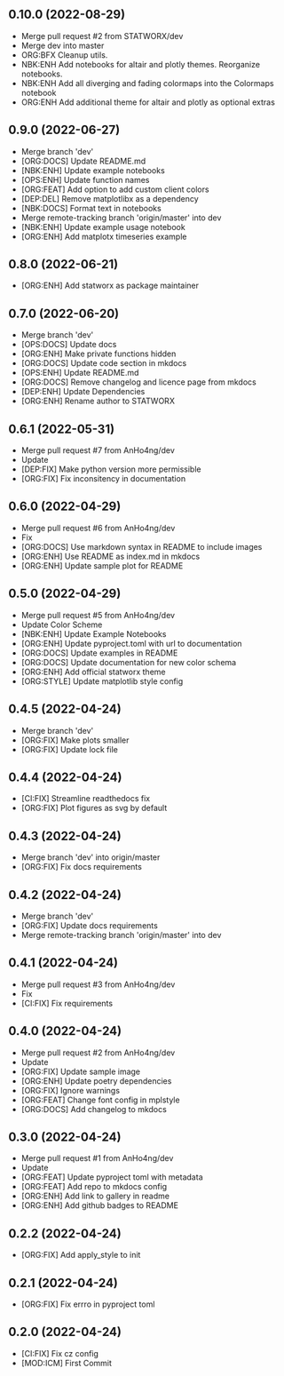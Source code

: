 ## 0.10.0 (2022-08-29)


- Merge pull request #2 from STATWORX/dev
- Merge dev into master
- ORG:BFX Cleanup utils.
- NBK:ENH Add notebooks for altair and plotly themes. Reorganize notebooks.
- NBK:ENH Add all diverging and fading colormaps into the Colormaps notebook
- ORG:ENH Add additional theme for altair and plotly as optional extras

## 0.9.0 (2022-06-27)


- Merge branch 'dev'
- [ORG:DOCS] Update README.md
- [NBK:ENH] Update example notebooks
- [OPS:ENH] Update function names
- [ORG:FEAT] Add option to add custom client colors
- [DEP:DEL] Remove matplotlibx as a dependency
- [NBK:DOCS] Format text in notebooks
- Merge remote-tracking branch 'origin/master' into dev
- [NBK:ENH] Update example usage notebook
- [ORG:ENH] Add matplotx timeseries example

## 0.8.0 (2022-06-21)


- [ORG:ENH] Add statworx as package maintainer

## 0.7.0 (2022-06-20)


- Merge branch 'dev'
- [OPS:DOCS] Update docs
- [ORG:ENH] Make private functions hidden
- [ORG:DOCS] Update code section in mkdocs
- [OPS:ENH] Update README.md
- [ORG:DOCS] Remove changelog and licence page from mkdocs
- [DEP:ENH] Update Dependencies
- [ORG:ENH] Rename author to STATWORX

## 0.6.1 (2022-05-31)


- Merge pull request #7 from AnHo4ng/dev
- Update
- [DEP:FIX] Make python version more permissible
- [ORG:FIX] Fix inconsitency in documentation

## 0.6.0 (2022-04-29)


- Merge pull request #6 from AnHo4ng/dev
- Fix
- [ORG:DOCS] Use markdown syntax in README to include images
- [ORG:ENH] Use README as index.md in mkdocs
- [ORG:ENH] Update sample plot for README

## 0.5.0 (2022-04-29)


- Merge pull request #5 from AnHo4ng/dev
- Update Color Scheme
- [NBK:ENH] Update Example Notebooks
- [ORG:ENH] Update pyproject.toml with url to documentation
- [ORG:DOCS] Update examples in README
- [ORG:DOCS] Update documentation for new color schema
- [ORG:ENH] Add official statworx theme
- [ORG:STYLE] Update matplotlib style config

## 0.4.5 (2022-04-24)


- Merge branch 'dev'
- [ORG:FIX] Make plots smaller
- [ORG:FIX] Update lock file

## 0.4.4 (2022-04-24)


- [CI:FIX] Streamline readthedocs fix
- [ORG:FIX] Plot figures as svg by default

## 0.4.3 (2022-04-24)


- Merge branch 'dev' into origin/master
- [ORG:FIX] Fix docs requirements

## 0.4.2 (2022-04-24)


- Merge branch 'dev'
- [ORG:FIX] Update docs requirements
- Merge remote-tracking branch 'origin/master' into dev

## 0.4.1 (2022-04-24)


- Merge pull request #3 from AnHo4ng/dev
- Fix
- [CI:FIX] Fix requirements

## 0.4.0 (2022-04-24)


- Merge pull request #2 from AnHo4ng/dev
- Update
- [ORG:FIX] Update sample image
- [ORG:ENH] Update poetry dependencies
- [ORG:FIX] Ignore warnings
- [ORG:FEAT] Change font config in mplstyle
- [ORG:DOCS] Add changelog to mkdocs

## 0.3.0 (2022-04-24)


- Merge pull request #1 from AnHo4ng/dev
- Update
- [ORG:FEAT] Update pyproject toml with metadata
- [ORG:FEAT] Add repo to mkdocs config
- [ORG:ENH] Add link to gallery in readme
- [ORG:ENH] Add github badges to README

## 0.2.2 (2022-04-24)


- [ORG:FIX] Add apply_style to init

## 0.2.1 (2022-04-24)


- [ORG:FIX] Fix errro in pyproject toml

## 0.2.0 (2022-04-24)


- [CI:FIX] Fix cz config
- [MOD:ICM] First Commit
